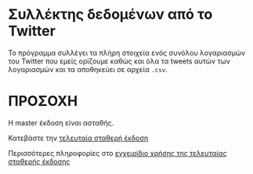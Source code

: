 # Συλλέκτης δεδομένων από το Twitter

Το πρόγραμμα συλλέγει τα πλήρη στοιχεία ενός συνόλου λογαριασμών 
του Twitter που εμείς ορίζουμε καθώς και όλα τα tweets αυτών των
λογαριασμών και τα αποθηκεύει σε αρχεία `.csv`.

# ΠΡΟΣΟΧΗ

Η master έκδοση είναι ασταθής.

Κατεβάστε την [τελευταία σταθερή έκδοση](https://github.com/Protonotarios/get-tweets/releases/latest)

Περισσότερες πληροφορίες στο [εγχειρίδιο χρήσης της τελευταίας σταθερής έκδοσης](https://get-tweets.readthedocs.io/)
